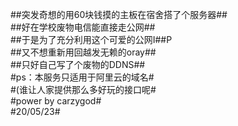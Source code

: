 ##突发奇想的用60块钱摸的主板在宿舍搭了个服务器##<br>
##好在学校废物电信能直接走公网##<br>
##于是为了充分利用这个可爱的公网I##P<br>
##又不想重新用回越发无赖的oray##<br>
##只好自己写了个废物的DDNS##<br>
#ps：本服务只适用于阿里云的域名#<br>
#(谁让人家提供那么多好玩的接口呢#<br>
#power by carzygod#<br>
#20/05/23#<br>
